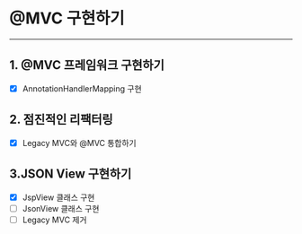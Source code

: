 # @MVC 구현하기

---

## 1. @MVC 프레임워크 구현하기
- [x] AnnotationHandlerMapping 구현  

## 2. 점진적인 리팩터링
- [x] Legacy MVC와 @MVC 통합하기

## 3.JSON View 구현하기
- [x] JspView 클래스 구현
- [ ] JsonView 클래스 구현
- [ ] Legacy MVC 제거
